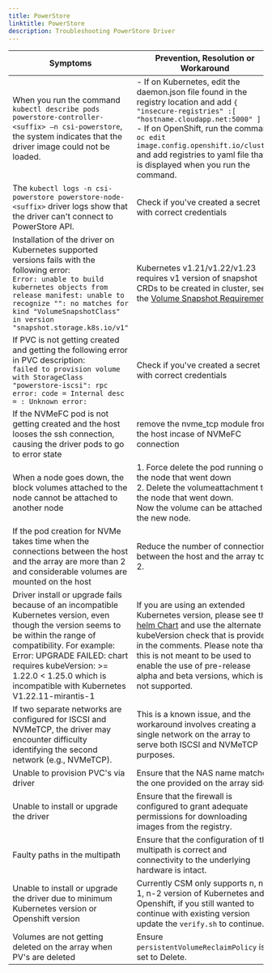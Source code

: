 ```yaml
---
title: PowerStore
linktitle: PowerStore 
description: Troubleshooting PowerStore Driver
---
```

| Symptoms | Prevention, Resolution or Workaround |
| --- | --- | 
| When you run the command `kubectl describe pods powerstore-controller-<suffix> –n csi-powerstore`, the system indicates that the driver image could not be loaded. | - If on Kubernetes, edit the daemon.json file found in the registry location and add `{ "insecure-registries" :[ "hostname.cloudapp.net:5000" ] }` <br> - If on OpenShift, run the command `oc edit image.config.openshift.io/cluster` and add registries to yaml file that is displayed when you run the command.|
| The `kubectl logs -n csi-powerstore powerstore-node-<suffix>` driver logs show that the driver can't connect to PowerStore API. | Check if you've created a secret with correct credentials |
|Installation of the driver on Kubernetes supported versions fails with the following error: <br />```Error: unable to build kubernetes objects from release manifest: unable to recognize "": no matches for kind "VolumeSnapshotClass" in version "snapshot.storage.k8s.io/v1"```|Kubernetes v1.21/v1.22/v1.23 requires v1 version of snapshot CRDs to be created in cluster, see the [Volume Snapshot Requirements](../../installation/helm/powerstore/#optional-volume-snapshot-requirements)|
| If PVC is not getting created and getting the following error in PVC description: <br />```failed to provision volume with StorageClass "powerstore-iscsi": rpc error: code = Internal desc = : Unknown error:```| Check if you've created a secret with correct credentials | 
| If the NVMeFC pod is not getting created and the host looses the ssh connection, causing the driver pods to go to error state | remove the nvme_tcp module from the host incase of NVMeFC connection |
| When a node goes down, the block volumes attached to the node cannot be attached to another node | 1. Force delete the pod running on the node that went down <br /> 2. Delete the volumeattachment to the node that went down. <br /> Now the volume can be attached to the new node. |
| If the pod creation for NVMe takes time when the connections between the host and the array are more than 2 and considerable volumes are mounted on the host | Reduce the number of connections between the host and the array to 2. |
|Driver install or upgrade fails because of an incompatible Kubernetes version, even though the version seems to be within the range of compatibility. For example: Error: UPGRADE FAILED: chart requires kubeVersion: >= 1.22.0 < 1.25.0 which is incompatible with Kubernetes V1.22.11-mirantis-1 | If you are using an extended Kubernetes version, please see the [helm Chart](https://github.com/dell/helm-charts/blob/main/charts/csi-powerstore/Chart.yaml) and use the alternate kubeVersion check that is provided in the comments. Please note that this is not meant to be used to enable the use of pre-release alpha and beta versions, which is not supported.|
| If two separate networks are configured for ISCSI and NVMeTCP, the driver may encounter difficulty identifying the second network (e.g., NVMeTCP). | This is a known issue, and the workaround involves creating a single network on the array to serve both ISCSI and NVMeTCP purposes. |
| Unable to provision PVC's via driver | Ensure that the NAS name matches the one provided on the array side. | 
| Unable to install or upgrade the driver | Ensure  that the firewall is configured to grant adequate permissions for downloading images from the registry. |  
| Faulty paths in the multipath | Ensure that the configuration of the multipath is correct and connectivity to the underlying hardware is intact. |
| Unable to install or upgrade the driver due to minimum Kubernetes version or Openshift version | Currently CSM only supports n, n-1, n-2 version of Kubernetes and Openshift, if you still wanted to continue with existing version update the `verify.sh` to continue.| 
| Volumes are not getting deleted on the array when PV's are deleted | Ensure `persistentVolumeReclaimPolicy` is set to Delete. |
